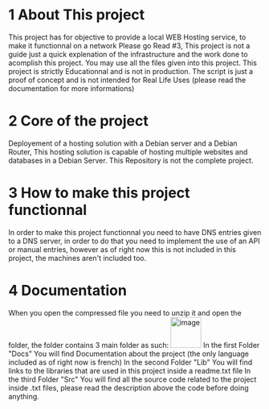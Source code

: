 #  1 About This project
This project has for objective to provide a local WEB Hosting service, to make it functionnal on a network Please go Read #3, This project is not a guide just a quick explenation of the infrastructure and the work done to acomplish this project.
You may use all the files given into this project.
This project is strictly Educationnal and is not in production.
The script is just a proof of concept and is not intended for Real Life Uses (please read the documentation for more informations)
#  2 Core of the project
Deployement of a hosting solution with a Debian server and a Debian Router, This hosting solution is capable of hosting multiple websites and databases in a Debian Server.
This Repository is not the complete project.
# 3 How to make this project functionnal
In order to make this project functionnal you need to have DNS entries given to a DNS server, in order to do that you need to implement the use of an API or manual entries, however as of right now this is not included in this project, the machines aren't included too.

#  4 Documentation
When you open the compressed file you need to unzip it and open the folder, the folder contains 3 main folder as such:
<img width="61" alt="image" src="https://github.com/C-Brq/WEBHOSTING/assets/156824818/fbe38350-d3df-4b2d-a581-a4c936b41339">
In the first Folder "Docs" You will find Documentation about the project (the only language included as of right now is french)
In the second Folder "Lib" You will find links to the libraries that are used in this project inside a readme.txt file
In the third Folder "Src" You will find all the source code related to the project inside .txt files, please read the description above the code before doing anything.
